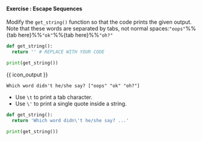 #### Exercise : Escape Sequences

Modify the `get_string()` function so that the code prints the given output.<br>
Note that these words are separated by tabs, not normal spaces:`"oops"`%%{tab here}%%`"ok"`%%{tab here}%%`"oh?"`
```python
def get_string():
  return '' # REPLACE WITH YOUR CODE

print(get_string())
```
{{ icon_output }}
```
Which word didn't he/she say? ["oops" "ok" "oh?"]
```

<panel type="seamless" header="%%:bulb: Tips%%">

* Use `\t` to print a tab character. 
* Use `\'` to print a single quote inside a string.

</panel>
<panel type="seamless" header="%%:bulb: Partial solution%%">

```python
def get_string():
  return 'Which word didn\'t he/she say? ...'

print(get_string())
```

</panel>
